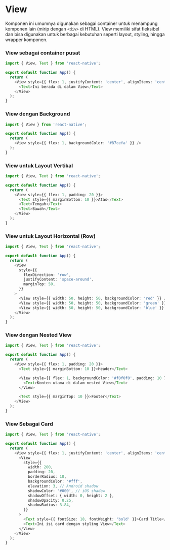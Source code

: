 # View

Komponen ini umumnya digunakan sebagai container untuk menampung komponen lain (mirip dengan `<div>` di HTML). View memiliki sifat fleksibel dan bisa digunakan untuk berbagai kebutuhan seperti layout, styling, hingga wrapper komponen.

### View sebagai container pusat
```ts
import { View, Text } from 'react-native';

export default function App() {
  return (
    <View style={{ flex: 1, justifyContent: 'center', alignItems: 'center' }}>
      <Text>Ini berada di dalam View</Text>
    </View>
  );
}
```

### View dengan Background
```ts
import { View } from 'react-native';

export default function App() {
  return (
    <View style={{ flex: 1, backgroundColor: '#87cefa' }} />
  );
}
```

### View untuk Layout Vertikal
```ts
import { View, Text } from 'react-native';

export default function App() {
  return (
    <View style={{ flex: 1, padding: 20 }}>
      <Text style={{ marginBottom: 10 }}>Atas</Text>
      <Text>Tengah</Text>
      <Text>Bawah</Text>
    </View>
  );
}
```

### View untuk Layout Horizontal (Row)
```ts
import { View, Text } from 'react-native';

export default function App() {
  return (
    <View
      style={{
        flexDirection: 'row',
        justifyContent: 'space-around',
        marginTop: 50,
      }}
    >
      <View style={{ width: 50, height: 50, backgroundColor: 'red' }} />
      <View style={{ width: 50, height: 50, backgroundColor: 'green' }} />
      <View style={{ width: 50, height: 50, backgroundColor: 'blue' }} />
    </View>
  );
}
```


### View dengan Nested View
```ts
import { View, Text } from 'react-native';

export default function App() {
  return (
    <View style={{ flex: 1, padding: 20 }}>
      <Text style={{ marginBottom: 10 }}>Header</Text>

      <View style={{ flex: 1, backgroundColor: '#f0f0f0', padding: 10 }}>
        <Text>Konten utama di dalam nested View</Text>
      </View>

      <Text style={{ marginTop: 10 }}>Footer</Text>
    </View>
  );
}
```

### View Sebagai Card
```ts
import { View, Text } from 'react-native';

export default function App() {
  return (
    <View style={{ flex: 1, justifyContent: 'center', alignItems: 'center' }}>
      <View
        style={{
          width: 200,
          padding: 20,
          borderRadius: 10,
          backgroundColor: '#fff',
          elevation: 3, // Android shadow
          shadowColor: '#000', // iOS shadow
          shadowOffset: { width: 0, height: 2 },
          shadowOpacity: 0.25,
          shadowRadius: 3.84,
        }}
      >
        <Text style={{ fontSize: 18, fontWeight: 'bold' }}>Card Title</Text>
        <Text>Ini isi card dengan styling View</Text>
      </View>
    </View>
  );
}
```